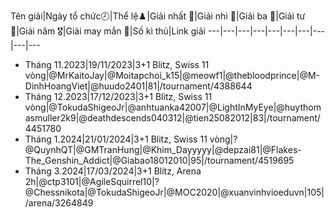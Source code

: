 Tên giải|Ngày tổ chức🕗|Thể lệ♟️|Giải nhất 🥇|Giải nhì 🥈|Giải ba 🥉|Giải tư 🏅|Giải năm 🎖️|Giải may mắn 🌟|Số kì thủ|Link giải
---|---|---|---|---|---|---|---|---|---
* Tháng 11.2023|19/11/2023|3+1 Blitz, Swiss 11 vòng|@MrKaitoJay|@Moitapchoi_k15|@meowf1|@thebloodprince|@M-DinhHoangViet|@huudo2401|81|/tournament/4388644
* Tháng 12.2023|17/12/2023|3+1 Blitz, Swiss 11 vòng|@TokudaShigeoJr|@anhtuanka42007|@LightInMyEye|@huythomasmuller2k9|@deathdescends040312|@tien25082012|83|/tournament/4451780
* Tháng 1.2024|21/01/2024|3+1 Blitz, Swiss 11 vòng|? @QuynhQT|@GMTranHung|@Khim_Dayyyyy|@depzai81|@Flakes-The_Genshin_Addict|@Giabao18012010|95|/tournament/4519695
* Tháng 3.2024|17/03/2024|3+1 Blitz, Arena 2h|@ctp3101|@AgileSquirrel10|? @Chessnikota|@TokudaShigeoJr|@MOC2020|@xuanvinhvioeduvn|105|/arena/3264849

